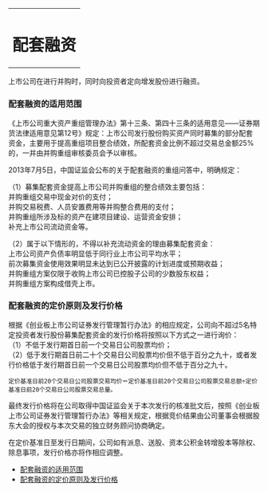 <link rel="stylesheet" href="../stylesheets/notestyles.css" />
<link rel="icon" href="../favicon.ico" />
<div class="content">
<table class="covertitle"><tr><td>

# 配套融资

<center></center>
</td></tr></table>

上市公司在进行并购时，同时向投资者定向增发股份进行融资。

### 配套融资的适用范围

《上市公司重大资产重组管理办法》第十三条、第四十三条的适用意见——证券期货法律适用意见第12号》规定：上市公司发行股份购买资产同时募集的部分配套资金，主要用于提高重组项目整合绩效，所配套资金比例不超过交易总金额25%的，一并由并购重组审核委员会予以审核。

2013年7月5日，中国证监会公布的关于配套融资的重组问答中，明确规定：

（1）募集配套资金提高上市公司并购重组的整合绩效主要包括：    
并购重组交易中现金对价的支付；    
并购交易税费、人员安置费用等并购整合费用的支付；    
并购重组所涉及标的资产在建项目建设、运营资金安排；    
补充上市公司流动资金等。

（2）属于以下情形的，不得以补充流动资金的理由募集配套资金：    
上市公司资产负债率明显低于同行业上市公司平均水平；    
前次募集资金使用效果明显未达到已公开披露的计划进度或预期收益；    
并购重组方案仅限于收购上市公司已控股子公司的少数股东权益；    
并购重组方案构成借壳上市。

### 配套融资的定价原则及发行价格

根据《创业板上市公司证券发行管理暂行办法》的相应规定，公司向不超过5名特定投资者发行股份募集配套资金的发行价格将按照以下方式之一进行询价：    
（1）不低于发行期首日前一个交易日公司股票均价；    
（2）低于发行期首日前二十个交易日公司股票均价但不低于百分之九十，或者发行价格低于发行期首日前一个交易日公司股票均价但不低于百分之九十。

`定价基准日前20个交易日公司股票交易均价＝定价基准日前20个交易日公司股票交易总额÷定价基准日前20个交易日公司股票交易总量。`

最终发行价格将在公司取得中国证监会关于本次发行的核准批文后，按照《创业板上市公司证券发行管理暂行办法》等相关规定，根据竞价结果由公司董事会根据股东大会的授权与本次交易的独立财务顾问协商确定。

在定价基准日至发行日期间，公司如有派息、送股、资本公积金转增股本等除权、除息事项，发行价格亦将作相应调整。 
</div>
<div class="toc">

- [配套融资的适用范围](#配套融资的适用范围)
- [配套融资的定价原则及发行价格](#配套融资的定价原则及发行价格)

</div>